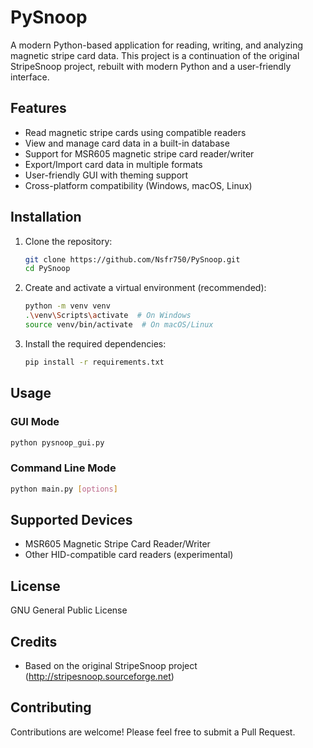 # PySnoop

A modern Python-based application for reading, writing, and analyzing magnetic stripe card data. This project is a continuation of the original StripeSnoop project, rebuilt with modern Python and a user-friendly interface.

## Features

- Read magnetic stripe cards using compatible readers
- View and manage card data in a built-in database
- Support for MSR605 magnetic stripe card reader/writer
- Export/Import card data in multiple formats
- User-friendly GUI with theming support
- Cross-platform compatibility (Windows, macOS, Linux)

## Installation

1. Clone the repository:
   ```bash
   git clone https://github.com/Nsfr750/PySnoop.git
   cd PySnoop
   ```

2. Create and activate a virtual environment (recommended):
   ```bash
   python -m venv venv
   .\venv\Scripts\activate  # On Windows
   source venv/bin/activate  # On macOS/Linux
   ```

3. Install the required dependencies:
   ```bash
   pip install -r requirements.txt
   ```

## Usage

### GUI Mode

```bash
python pysnoop_gui.py
```

### Command Line Mode

```bash
python main.py [options]
```

## Supported Devices

- MSR605 Magnetic Stripe Card Reader/Writer
- Other HID-compatible card readers (experimental)

## License

GNU General Public License

## Credits

- Based on the original StripeSnoop project (http://stripesnoop.sourceforge.net)

## Contributing

Contributions are welcome! Please feel free to submit a Pull Request.
